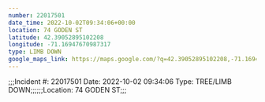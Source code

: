 ```yaml
---
number: 22017501
date_time: 2022-10-02T09:34:06+00:00
location: 74 GODEN ST
latitude: 42.39052895102208
longitude: -71.16947670987317
type: LIMB DOWN
google_maps_link: https://maps.google.com/?q=42.39052895102208,-71.16947670987317
---
```


;;;Incident #: 22017501  Date: 2022-10-02 09:34:06   Type: TREE/LIMB DOWN;;;;;;Location: 74 GODEN ST;;;
